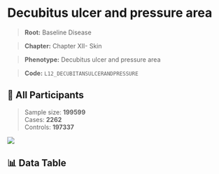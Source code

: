 # Decubitus ulcer and pressure area

> **Root:** Baseline Disease  

> **Chapter:** Chapter XII- Skin  

> **Phenotype:** Decubitus ulcer and pressure area  

> **Code:** `L12_DECUBITANSULCERANDPRESSURE`

## 🧪 All Participants  
> Sample size: **199599**  
> Cases: **2262**  
> Controls: **197337**
<img src="/Sensitive/Figures/ALL/Incidence/L12_DECUBITANSULCERANDPRESSURE.png"/>

## 📊 Data Table
<CsvTableMRF src="/Sensitive/Data/ALL/Incidence/COX_L12_DECUBITANSULCERANDPRESSURE.csv"/>


